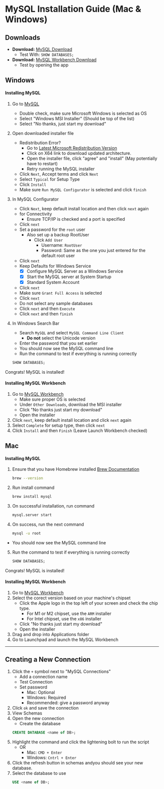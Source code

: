 # MySQL Installation Guide (Mac & Windows)

## Downloads
- **Download:** [MySQL Download](https://dev.mysql.com/downloads/mysql/)
    - Test With: `SHOW DATABASES;`
- **Download:** [MySQL Workbench Download](https://dev.mysql.com/downloads/workbench/)
    - Test by opening the app


## Windows

#### Installing MySQL
1. Go to [MySQL](https://dev.mysql.com/downloads/mysql/)
    - Double check, make sure Microsoft Windows is selected as OS
    - Select "Windows MSI Installer" (Should be top of the list)
    - Select "No thanks, just start my download"
2. Open downloaded installer file
    -  Redistribution Error?
        - Go to [Latest Microsoft Redistribution Version](https://learn.microsoft.com/en-us/cpp/windows/latest-supported-vc-redist?view=msvc-170#latest-microsoft-visual-c-redistributable-version)
        - Click on X64 link to download updated architecture.
        - Open the installer file, click "agree" and "install" (May potentially have to restart)
        - Retry running the MySQL installer
    - Click `Next`, Accept terms and click `Next`
    - Select `Typical` for Setup Type
    - Click `Install`
    - Make sure `Run MySQL Configurator` is selected and click `finish`

3. In MySQL Configurator
    - Click `Next`, keep default install location and then click `next` again
    - for Connectivity
        - Ensure TCP/IP is checked and a port is specified
    - Click `next`
    - Set a password for the `root` user
        - Also set up a backup RootUser
            - Click `Add User`
                - Username: `RootUser`
                - Password: Same as the one you just entered for the default root user
    - Click `next`
    - Keep Defaults for Windows Service
        - [x] Configure MySQL Server as a Windows Service
        - [x] Start the MySQL server at System Startup
        - [x] Standard System Account
    - Click `next`
    - Make sure `Grant Full Access` is selected
    - Click `next`
    - Do not select any sample databases
    - Click `next` and then `Execute`
    - Click `next` and then `finish`

4. In Windows Search Bar
    - Search `MySQL` and select `MySQL Command Line Client`
        - **Do not** select the Unicode version
    - Enter the password that you set earlier
    - You should now see the MySQL command line
    - Run the command to test if everything is running correctly
    ```sql
    SHOW DATABASES;
    ```
Congrats! MySQL is installed!

#### Installing MySQL Workbench

1. Go to [MySQL Workbench](https://dev.mysql.com/downloads/workbench/)
    - Make sure proper OS is selected
    - Under `Other Downloads`, download the MSI installer
    - Click "No thanks just start my download"
    - Open the installer
2. Click `next`, keep default install location and click `next` again
3. Select `Complete` for setup type, then click `next`
4. Click `Install` and then `Finish` (Leave Launch Workbench checked)

## Mac

#### Installing MySQL
1. Ensure that you have Homebrew installed
[Brew Documentation](https://brew.sh/)
    ```bash
    brew --version
    ```

2. Run install command
    ```bash
    brew install mysql
    ```


3. On successful installation, run command
    ```bash
    mysql.server start
    ```
4. On success, run the next command
    ```bash
    mysql -u root
    ```
- You should now see the MySQL command line

5. Run the command to test if everything is running correctly
    ```sql
    SHOW DATABASES;
    ```
Congrats! MySQL is installed!

#### Installing MySQL Workbench

1. Go to [MySQL Workbench](https://dev.mysql.com/downloads/workbench/)
2. Select the corect version based on your machine's chipset
    -  Click the Apple logo in the top left of your screen and check the chip type.
        - For M1 or M2 chipset, use the `ARM` installer
        - For Intel chipset, use the `x86` installer
    - Click "No thanks just start my download"
    - Open the installer
3. Drag and drop into Applications folder
4. Go to Launchpad and launch the MySQL Workbench

---


## Creating a New Connection

1. Click the `+` symbol next to "MySQL Connections"
    - Add a connection name
    - Test Connection
    - Set password
        - Mac: Optional
        - Windows: Required
        - Recommended: give a password anyway
2. Click `ok` and save the connection
3. View Schemas
4. Open the new connection
    - Create the database
    ```sql
    CREATE DATABASE <name of DB>;
    ```
5. Highlight the command and click the lightening bolt to run the script
    - OR 
        - Mac: `CMD + Enter`
        - Windows: `Cntrl + Enter`
6. Click the refresh button in schemas andyou should see your new database.
7. Select the database to use
    ```sql
    USE <name of DB>;
    ```
    
